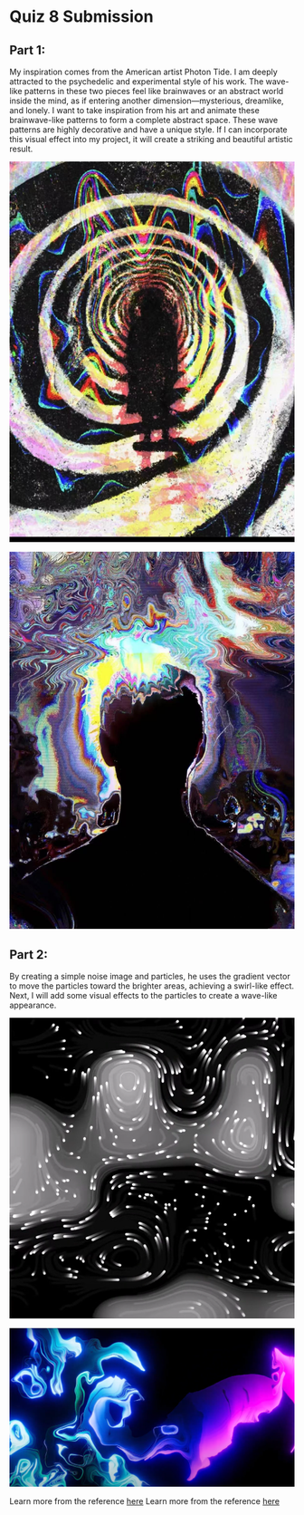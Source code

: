 # Quiz 8 Submission

## Part 1:

My inspiration comes from the American artist Photon Tide. I am deeply attracted to the psychedelic and experimental style of his work. The wave-like patterns in these two pieces feel like brainwaves or an abstract world inside the mind, as if entering another dimension—mysterious, dreamlike, and lonely. I want to take inspiration from his art and animate these brainwave-like patterns to form a complete abstract space. These wave patterns are highly decorative and have a unique style. If I can incorporate this visual effect into my project, it will create a striking and beautiful artistic result.

![Part 1 Image 1](readmeImages/Part1_Photon1.jpg)

![Part 1 Image 2](readmeImages/Part1_Photon2.jpg)

## Part 2: 

By creating a simple noise image and particles, he uses the gradient vector to move the particles toward the brighter areas, achieving a swirl-like effect. Next, I will add some visual effects to the particles to create a wave-like appearance.

![Part 2 Image 1](readmeImages/Part2.1.png)

![Part 2 Image 2](readmeImages/Part2.2.png)

Learn more from the reference [here](https://www.youtube.com/watch?v=3YaTRWkpXpQ)
Learn more from the reference [here](https://editor.p5js.org/ndeji69/sketches/EA17R4HHa)